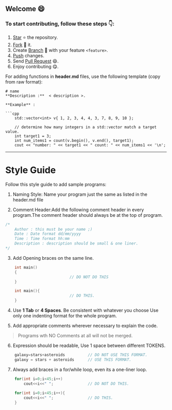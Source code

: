 
## Welcome :smile:
### To start contributing, follow these steps :point_down::

1. [Star](https://help.github.com/en/articles/about-stars) :star: the repository.
2. [Fork](https://help.github.com/en/articles/fork-a-repo) :fork_and_knife: it.
3. Create [Branch](https://help.github.com/en/articles/about-branches) :herb: with your feature `<feature>`.
4. [Push](https://help.github.com/en/articles/pushing-to-a-remote) changes.
5. Send [Pull Request](https://help.github.com/en/articles/about-pull-requests) :smile:.
6. Enjoy contributing :yum:.

For adding functions in **header.md** files, 
use the following template (copy from raw format): 

```
# name
**Description :**  < description >.
  
**Example** :

```cpp
    std::vector<int> v{ 1, 2, 3, 4, 4, 3, 7, 8, 9, 10 };
 
    // determine how many integers in a std::vector match a target value.
    int target1 = 3;
    int num_items1 = count(v.begin(), v.end(), target1);
    cout << "number: " << target1 << " count: " << num_items1 << '\n';
 ```

---

# Style Guide
Follow this style guide to add sample programs:

1. Naming Style: 
    Name your program just the same as listed in the header.md file 

2. Comment Header:Add the following comment header in every program.The comment header should always be at the top of program.
```cpp
/*
    Author : this must be your name ;)
    Date : Date format dd/mm/yyyy
    Time : Time format hh:mm
    Description : description should be small & one liner.
*/
```
 

3. Add Opening braces on the same line.
```cpp
    int main()
    {
                            // DO NOT DO THIS    
    }

    int main(){
                            // DO THIS.
    }
```
4. Use **1 Tab** or **4 Spaces**. Be consistent with whatever you choose
    Use only one indenting format for the whole program.

5. Add appropriate comments wherever necessary to explain the code.
> Programs wth NO Comments at all will not be merged.

6. Expression should be readable, Use 1 space between different TOKENS.
```cpp 
    galaxy=stars+asteroids          // DO NOT USE THIS FORMAT.
    galaxy = stars + asteroids      // USE THIS FORMAT.
```
7. Always add braces in a for/while loop, even its a one-liner loop.
```cpp    
    for(int i=0;i<45;i++)
        cout<<i<<" ";               // DO NOT DO THIS.
    
    for(int i=0;i<45;i++){
        cout<<i<<" ";               // DO THIS.
    }
```


